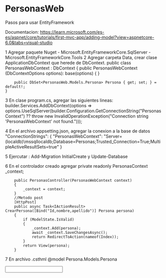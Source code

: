 # PersonasWeb
Pasos para usar EntityFramework

Documentacion: https://learn.microsoft.com/es-es/aspnet/core/tutorials/first-mvc-app/adding-model?view=aspnetcore-6.0&tabs=visual-studio

1 Agregar paquete Nuget
	- Microsoft.EntityFrameworkCore.SqlServer
	- Microsoft.EntityFrameworkCore.Tools
2 Agregar carpeta Data, crear clase ApplicationDbContext que herede de DbContext.
    public class PersonasWebContext : DbContext
    {
        public PersonasWebContext (DbContextOptions<PersonasWebContext> options): base(options)
        {
        }

        public DbSet<PersonasWeb.Models.Persona> Persona { get; set; } = default!;
    }  
    
3 En clase program.cs, agregar las siguientes lineas:
  builder.Services.AddDbContext<PersonasContext>(options =>
      options.UseSqlServer(builder.Configuration.GetConnectionString("PersonasContext") ?? throw new InvalidOperationException("Connection string 'PersonasWebContext' not found.")));  
      
4 En el archivo appsetting.json, agregar la conexion a la base de datos
  "ConnectionStrings": {
    "PersonasWebContext": "Server=(localdb)\\mssqllocaldb;Database=Personas;Trusted_Connection=True;MultipleActiveResultSets=true"
  }  
  
5 Ejercutar : Add-Migration InitialCreate y Update-Database  

6 En el controlador creado agregar
        private readonly PersonasContext _context;

        public PersonasController(PersonasWebContext context)
        {
            _context = context;
        }
        //Metodo post
        [HttpPost]
        public async Task<IActionResult> CrearPersona([Bind("Id,nombre,apellido")] Persona persona)
        {
            if (ModelState.IsValid)
            {
                _context.Add(persona);
                await _context.SaveChangesAsync();
                return RedirectToAction(nameof(Index));
            }
            return View(persona);
        }
7 En archivo .csthml
  @model Persona.Models.Persona
  <form asp-action="CrearPersona" method="POST">
  <input asp-for="nombre">
  <label asp-for="nombre">

